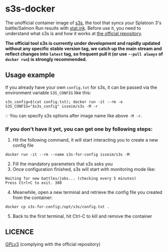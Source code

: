 # s3s-docker 

The unofficial container image of [s3s](https://github.com/frozenpandaman/s3s), the tool that syncs your Splatoon 3's battle/Salmon Run results with [stat.ink](https://stat.ink/).
Before use it, you need to understand what s3s is and how it works at [the official repository](https://github.com/frozenpandaman/s3s).

**The official tool s3s is currently under development and rapidly updated without any specific stable version tag,
we catch up the main stream and reflect changes into `latest` tag, so frequent pull it (or use `--pull always` of `docker run`) is strongly recommended.**

## Usage example

If you already have your own `config.txt` for s3s, it can be passed via the environment variable `S3S_CONFIG` like this:

```
s3s_config=$(cat config.txt); docker run -it --rm -e S3S_CONFIG="$s3s_config" isseim/s3s -M -r
```

💡 You can specify s3s options after image name like above `-M -r`.

### If you don't have it yet, you can get one by following steps:

1. Hit the following command, it will start interacting you to create a new config file

```
docker run -it --rm --name s3s-for-config isseim/s3s -M
```

2. Fill the mandatory parameters that s3s asks you
3. Once configuration finished, s3s will start with monitoring mode like:

```
Waiting for new battles/jobs... (checking every 5 minutes)
Press Ctrl+C to exit. 300
```

4. Meanwhile, open a new terminal and retrieve the config file you created from the container:

```
docker cp s3s-for-config:/opt/s3s/config.txt .
```

5. Back to the first terminal, hit Ctrl-C to kill and remove the container

## LICENCE

[GPLv3](https://choosealicense.com/licenses/gpl-3.0/) (complying with the official repository)
